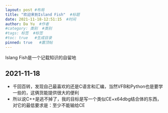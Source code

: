 ```yaml
---
layout: post #布局
title: "欢迎来到Island Fish"  #标题
date: 2021-11-18-12:51:15  #时间
author: Da Yu  #作者
#category: 类别  #类别
#tags: 标签  #标签
#toc: true   #生成目录
pinned: true   #置顶帖
---
```

Islang Fish是一个记载知识的自留地

## 2021-11-18
- 千回百转，发现自己最喜欢的还是C语言和汇编，当然VFB和Python也是要学一些的，这俩货能提供很大的便利
- 所以说C++是逃不掉了，我的目标是写一个类似CE+x64dbg结合体的东西，对它的最低要求是：至少不能输给CE